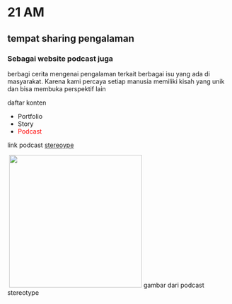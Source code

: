 # 21 AM

## tempat sharing pengalaman

### Sebagai website podcast juga

berbagi cerita mengenai pengalaman terkait berbagai isu yang ada di masyarakat. Karena kami percaya setiap manusia memiliki kisah yang unik dan bisa membuka perspektif lain

daftar konten
* Portfolio 
* Story
* <span style="color: red">Podcast<span>


link podcast
[stereoype](https://www.il.ink/stereotype)


![]()
<img src="https://a.il.ink/avatars/47539edff2423c7bd533e08caf971fca.jpeg" width="300px">
gambar dari podcast stereotype
